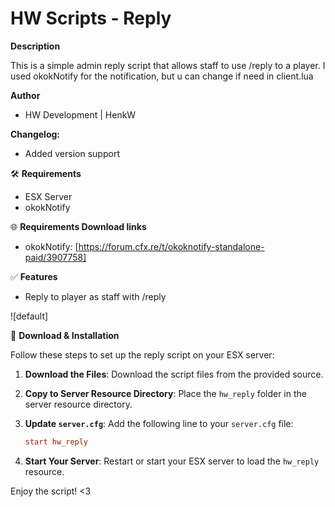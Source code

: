 # HW Scripts - Reply

**Description**

This is a simple admin reply script that allows staff to use /reply to a player.
I used okokNotify for the notification, but u can change if need in client.lua

**Author**
- HW Development | HenkW

**Changelog:**
- Added version support

🛠 **Requirements**
- ESX Server
- okokNotify

🌐 **Requirements Download links**
- okokNotify: [https://forum.cfx.re/t/okoknotify-standalone-paid/3907758]

✅ **Features**
- Reply to player as staff with /reply


![default]

🔧 **Download & Installation**

Follow these steps to set up the reply script on your ESX server:

1. **Download the Files**: Download the script files from the provided source.

2. **Copy to Server Resource Directory**: Place the `hw_reply` folder in the server resource directory.

3. **Update `server.cfg`**: Add the following line to your `server.cfg` file:

    ```cfg
    start hw_reply
    ```

4. **Start Your Server**: Restart or start your ESX server to load the `hw_reply` resource.

Enjoy the script! <3
